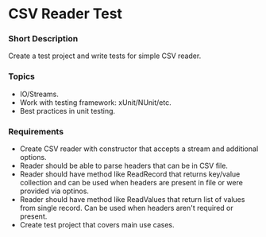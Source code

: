 # CSV Reader Test
### Short Description
Create a test project and write tests for simple CSV reader.
### Topics
 - IO/Streams.
 - Work with testing framework: xUnit/NUnit/etc.
 - Best practices in unit testing.
### Requirements
 - Create CSV reader with constructor that accepts a stream and additional options.
 - Reader should be able to parse headers that can be in CSV file.
 - Reader should have method like ReadRecord that returns key/value collection and can be used when headers are present in file or were provided via optinos.
 - Reader should have method like ReadValues that return list of values from single record. Can be used when headers aren't required or present.
 - Create test project that covers main use cases.